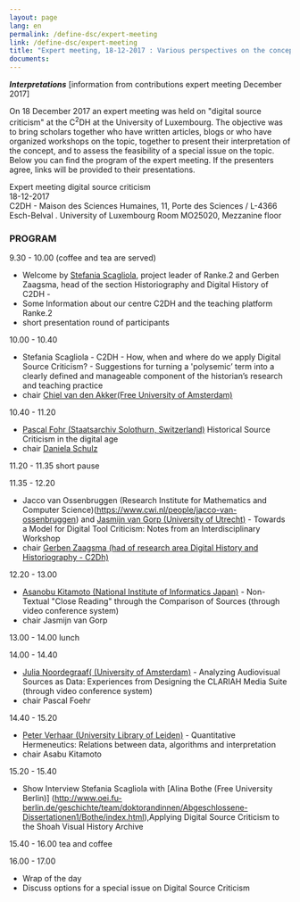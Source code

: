 ```yaml
---
layout: page
lang: en
permalink: /define-dsc/expert-meeting
link: /define-dsc/expert-meeting
title: "Expert meeting, 18-12-2017 : Various perspectives on the concept of digital source criticism"
documents:
---
```


***Interpretations*** [information from contributions expert meeting December 2017]

On 18 December 2017 an expert meeting was held on "digital source criticism" at the C<sup>2</sup>DH at the University of Luxembourg. The objective was to bring scholars together who have written articles, blogs or who have organized workshops on the topic, together to present their interpretation of the concept, and to assess the feasibility of a special issue on the topic. 
Below you can find the program of the expert meeting. If the presenters agree, links will be provided to their presentations. 

<!-- more -->

Expert meeting digital source criticism  
18-12-2017  
C2DH - Maison des Sciences Humaines, 11, 
Porte des Sciences / L-4366 Esch-Belval . 
University of Luxembourg 
Room MO25020, Mezzanine floor 

### PROGRAM

9.30 - 10.00   (coffee and tea are served) 
- Welcome by [Stefania Scagliola](https://www.c2dh.uni.lu/people/stefania-scagliola), project leader of Ranke.2 and Gerben Zaagsma, head of the section Historiography and Digital  History of C2DH - 
- Some Information about our centre C2DH and the teaching platform Ranke.2 
- short presentation round of participants 

10.00 - 10.40    
- Stefania Scagliola - C2DH -  How, when and where do we apply Digital Source Criticism? -  Suggestions for turning a 'polysemic’ term into a clearly defined and manageable component of the historian’s research and teaching practice	
- chair [Chiel van den Akker(Free University of Amsterdam)](https://research.vu.nl/en/persons/cm-van-den-akker) 

10.40 - 11.20    
-  [Pascal Fohr (Staatsarchiv Solothurn, Switzerland)](https://www.so.ch/staatskanzlei/staatsarchiv/ueber-uns/) Historical Source Criticism in the digital age 
-  chair [Daniela Schulz](https://www.editionen.uni-wuppertal.de/personen/kollegiatinnen-und-kollegiaten/schulz-daniela.html)  

11.20 - 11.35  short pause 

11.35 - 12.20    
- Jacco van Ossenbruggen (Research Institute for Mathematics and Computer Science)(https://www.cwi.nl/people/jacco-van-ossenbruggen)  and [Jasmijn van Gorp (University of Utrecht)](https://www.uu.nl/staff/JvanGorp) - Towards a Model for Digital Tool Criticism: Notes from an Interdisciplinary Workshop
- chair [Gerben Zaagsma (had of research area Digital History and Historiography - C2Dh)](https://www.c2dh.uni.lu/people/gerben-zaagsma)



12.20 - 13.00
- [Asanobu Kitamoto (National Institute of Informatics Japan)](https://www.nii.ac.jp/en/faculty/digital_content/kitamoto_asanobu/) -  Non-Textual "Close Reading" through the Comparison of Sources
(through video conference system)
- chair Jasmijn van Gorp 

13.00 - 14.00 lunch

14.00 - 14.40   
- [Julia Noordegraaf( (University of Amsterdam)](http://www.uva.nl/profiel/n/o/j.j.noordegraaf/j.j.noordegraaf.html) - Analyzing Audiovisual Sources as Data: Experiences from Designing the CLARIAH Media Suite  (through video conference system)
- chair Pascal Foehr


14.40 - 15.20  
- [Peter Verhaar (University Library of Leiden)](https://www.universiteitleiden.nl/en/staffmembers/peter-verhaar#tab-1) - Quantitative Hermeneutics: Relations between data, algorithms and interpretation 
- chair Asabu Kitamoto 


15.20 - 15.40  
- Show Interview Stefania Scagliola with [Alina Bothe (Free University Berlin)] (http://www.oei.fu-berlin.de/geschichte/team/doktorandinnen/Abgeschlossene-Dissertationen1/Bothe/index.html),Applying Digital Source Criticism to the Shoah Visual History Archive

15.40 - 16.00  tea and coffee

16.00 - 17.00  
- Wrap of the day
- Discuss options for a special issue on Digital Source Criticism  





